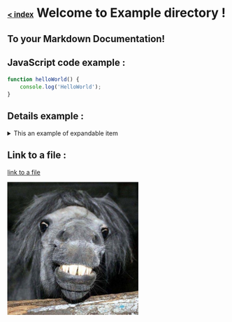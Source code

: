 # <span style='font-size: .6em'>[< index](../index.md)</span> Welcome to Example directory !

## To your Markdown Documentation!

## JavaScript code example :
```javascript
function helloWorld() {
    console.log('HelloWorld');
}
```

## Details example :

<details>
<summary>This an example of expandable item</summary>

#### ... details ...

</details>

## Link to a file :

[link to a file](./resourceTxt.txt)

<img src="./resourcePicture.png" alt="picture example" width="300"/>

